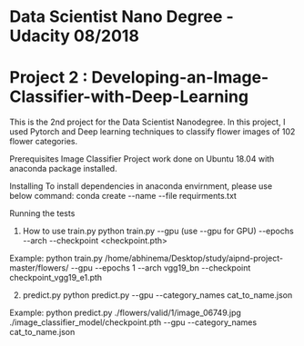 # Data Scientist Nano Degree - Udacity 08/2018
# Project 2 : Developing-an-Image-Classifier-with-Deep-Learning

This is the 2nd project for the Data Scientist Nanodegree. In this project, I used Pytorch and Deep learning techniques to classify flower images of 102 flower categories.

Prerequisites
Image Classifier Project work done on Ubuntu 18.04 with anaconda package installed.

Installing
To install dependencies in anaconda envirnment, please use below command: conda create --name --file requirments.txt

Running the tests
1. How to use train.py
python train.py --gpu (use --gpu for GPU) --epochs --arch --checkpoint <checkpoint.pth>

Example: python train.py /home/abhinema/Desktop/study/aipnd-project-master/flowers/ --gpu --epochs 1 --arch vgg19_bn --checkpoint checkpoint_vgg19_e1.pth

2. predict.py
python predict.py --gpu --category_names cat_to_name.json

Example: python predict.py ./flowers/valid/1/image_06749.jpg ./image_classifier_model/checkpoint.pth --gpu --category_names cat_to_name.json
